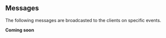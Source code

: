 ## Messages

The following messages are broadcasted to the clients on specific events.

**Coming soon**
